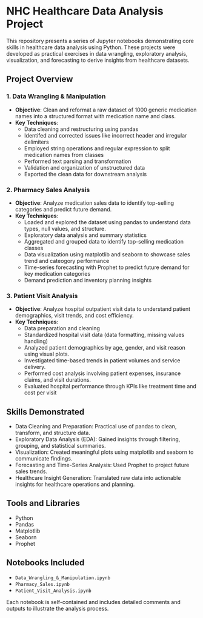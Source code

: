 # NHC Healthcare Data Analysis Project

This repository presents a series of Jupyter notebooks demonstrating core skills in healthcare data analysis using Python. These projects were developed as practical exercises in data wrangling, exploratory analysis, visualization, and forecasting to derive insights from healthcare datasets.

## Project Overview

### 1. Data Wrangling & Manipulation
- **Objective**: Clean and reformat a raw dataset of 1000 generic medication names into a structured format with medication name and class.
- **Key Techniques**:
  - Data cleaning and restructuring using pandas
  - Identifed and corrected issues like incorrect header and irregular delimiters
  - Employed string operations and regular expression to split medication names from classes 
  - Performed text parsing and transformation
  - Validation and organization of unstructured data
  - Exported the clean data for downstream analysis 

### 2. Pharmacy Sales Analysis
- **Objective**: Analyze medication sales data to identify top-selling categories and predict future demand.
- **Key Techniques**:
  - Loaded and explored the dataset using pandas to understand data types, null values, and structure.
  - Exploratory data analysis and summary statistics
  - Aggregated and grouped data to identify top-selling medication classes
  - Data visualization using matplotlib and seaborn to showcase sales trend and cateogory performance
  - Time-series forecasting with Prophet to predict future demand for key medication categories
  - Demand prediction and inventory planning insights

### 3. Patient Visit Analysis
- **Objective**: Analyze hospital outpatient visit data to understand patient demographics, visit trends, and cost efficiency.
- **Key Techniques**:
   - Data preparation and cleaning
   - Standardized hospital visit data (data formatting, missing values handling)
   - Analyzed patient demographics by age, gender, and visit reason using visual plots.
   - Investigated time-based trends in patient volumes and service delivery.
   - Performed cost analysis involving patient expenses, insurance claims, and visit durations.
   - Evaluated hospital performance through KPIs like treatment time and cost per visit

## Skills Demonstrated

- Data Cleaning and Preparation: Practical use of pandas to clean, transform, and structure data.
- Exploratory Data Analysis (EDA): Gained insights through filtering, grouping, and statistical summaries.
- Visualization: Created meaningful plots using matplotlib and seaborn to communicate findings.
- Forecasting and Time-Series Analysis: Used Prophet to project future sales trends.
- Healthcare Insight Generation: Translated raw data into actionable insights for healthcare operations and planning.

## Tools and Libraries

- Python
- Pandas
- Matplotlib
- Seaborn
- Prophet

## Notebooks Included

- `Data_Wrangling_&_Manipulation.ipynb`
- `Pharmacy_Sales.ipynb`
- `Patient_Visit_Analysis.ipynb`

Each notebook is self-contained and includes detailed comments and outputs to illustrate the analysis process.
